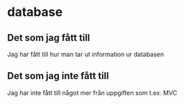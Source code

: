 # database

## Det som jag fått till
Jag har fått till hur man tar ut information ur databasen

## Det som jag inte fått till
Jag har inte fått till något mer från uppgiften som t.ex. MVC

